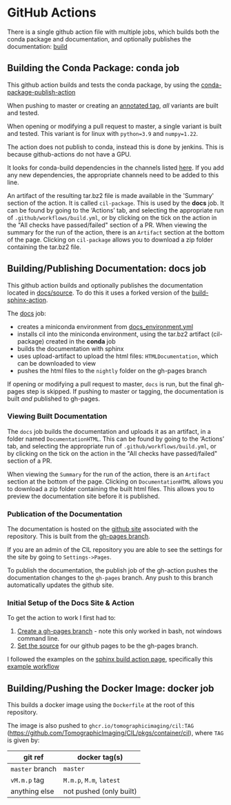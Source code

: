 # GitHub Actions

There is a single github action file with multiple jobs, which builds both the conda package and documentation, and optionally publishes the documentation: [build](https://github.com/TomographicImaging/CIL/blob/master/.github/workflows/build.yml)

## Building the Conda Package: conda job

This github action builds and tests the conda package, by using the [conda-package-publish-action](https://github.com/TomographicImaging/conda-package-publish-action)

When pushing to master or creating an [annotated tag](https://git-scm.com/book/en/v2/Git-Basics-Tagging), *all* variants are built and tested.

When opening or modifying a pull request to master, a single variant is built and tested. This variant is for linux with `python=3.9` and `numpy=1.22`.

The action does not publish to conda, instead this is done by jenkins. This is because github-actions do not have a GPU.

It looks for conda-build dependencies in the channels listed [here](https://github.com/TomographicImaging/CIL/blob/master/.github/workflows/build.yml#L49). If you add any new dependencies, the appropriate channels need to be added to this line.

An artifact of the resulting tar.bz2 file is made available in the 'Summary' section of the action. It is called `cil-package`. This is used by the **docs** job. It can be found by going to the ‘Actions’ tab, and selecting the appropriate run of `.github/workflows/build.yml`, or by clicking on the tick on the action in the "All checks have passed/failed" section of a PR. When viewing the summary for the run of the action, there is an `Artifact` section at the bottom of the page. Clicking on `cil-package` allows you to download a zip folder containing the tar.bz2 file.

## Building/Publishing Documentation: docs job

This github action builds and optionally publishes the documentation located in [docs/source](https://github.com/TomographicImaging/CIL/tree/master/docs/source). To do this it uses a forked version of the [build-sphinx-action](https://github.com/lauramurgatroyd/build-sphinx-action).

The [docs](https://github.com/TomographicImaging/CIL/blob/master/.github/workflows/build.yml#L59) job:

- creates a miniconda environment from [docs_environment.yml](https://github.com/TomographicImaging/CIL/blob/master/.github/workflows/docs/docs_environment.yml)
- installs cil into the miniconda environment, using the tar.bz2 artifact (cil-package) created in the **conda** job
- builds the documentation with sphinx
- uses upload-artifact to upload the html files: `HTMLDocumentation`, which can be downloaded to view
- pushes the html files to the `nightly` folder on the gh-pages branch

If opening or modifying a pull request to master, `docs` is run, but the final gh-pages step is skipped.
If pushing to master or tagging, the documentation is built *and* published to gh-pages.

### Viewing Built Documentation

The `docs` job builds the documentation and uploads it as an artifact, in a folder named `DocumentationHTML`.
This can be found by going to the ‘Actions’ tab, and selecting the appropriate run of `.github/workflows/build.yml`, or by clicking on the tick on the action in the "All checks have passed/failed" section of a PR.

When viewing the `Summary` for the run of the action, there is an `Artifact` section at the bottom of the page.
Clicking on `DocumentationHTML` allows you to download a zip folder containing the built html files. This allows you to preview the documentation site before it is published.

### Publication of the Documentation

The documentation is hosted on the [github site](https://tomographicimaging.github.io/CIL/) associated with the repository.
This is built from the [gh-pages branch](https://github.com/TomographicImaging/CIL/tree/gh-pages).

If you are an admin of the CIL repository you are able to see the settings for the site by going to `Settings->Pages`.

To publish the documentation, the publish job of the gh-action pushes the documentation changes to the `gh-pages` branch.
Any push to this branch automatically updates the github site.

### Initial Setup of the Docs Site & Action

To get the action to work I first had to:

1. [Create a gh-pages branch](https://gist.github.com/ramnathv/2227408) - note this only worked in bash, not windows command line.
2. [Set the source](https://github.com/TomographicImaging/CIL/settings/pages) for our github pages to be the gh-pages branch.

I followed the examples on the [sphinx build action page](https://github.com/marketplace/actions/sphinx-build), specifically this [example workflow](https://github.com/ammaraskar/sphinx-action-test/blob/master/.github/workflows/default.yml)

## Building/Pushing the Docker Image: docker job

This builds a docker image using the `Dockerfile` at the root of this repository.

The image is also pushed to `ghcr.io/tomographicimaging/cil:TAG` (https://github.com/TomographicImaging/CIL/pkgs/container/cil), where `TAG` is given by:

git ref | docker tag(s)
--|--
`master` branch | `master`
`vM.m.p` tag | `M.m.p`, `M.m`, `latest`
anything else | not pushed (only built)
